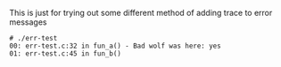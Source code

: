 This is just for trying out some different method of adding trace to error messages
```
# ./err-test
00: err-test.c:32 in fun_a() - Bad wolf was here: yes
01: err-test.c:45 in fun_b()
```
